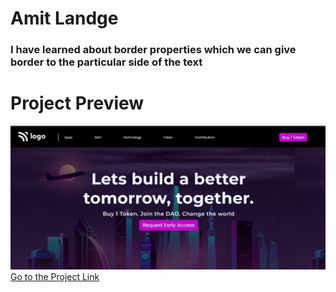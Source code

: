 # Amit Landge

### I have learned about border properties which we can give border to the particular side of the text 

# Project Preview

![project01](Project05.png)  
[Go to the Project Link](https://charming-cocada-5886da.netlify.app/ "link")

